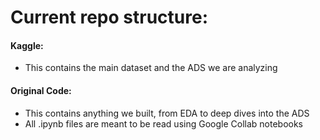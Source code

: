 # Current repo structure:

#### Kaggle:
- This contains the main dataset and the ADS we are analyzing

#### Original Code:
- This contains anything we built, from EDA to deep dives into the ADS
- All .ipynb files are meant to be read using Google Collab notebooks
